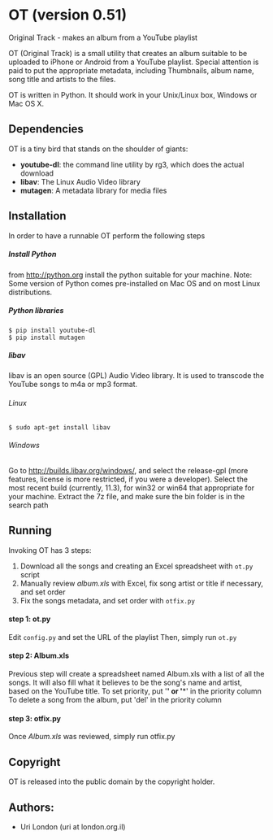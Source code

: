 # OT (version 0.51)
Original Track - makes an album from a YouTube playlist

OT (Original Track) is a small utility that creates an album suitable to
be uploaded to iPhone or Android from a YouTube playlist. Special
attention is paid to put the appropriate metadata, including Thumbnails,
album name, song title and artists to the files.

OT is written in Python. It should work in your Unix/Linux box, Windows
or Mac OS X.

## Dependencies

OT is a tiny bird that stands on the shoulder of giants:

- **youtube-dl**: the command line utility by rg3, which does the actual
download
- **libav**: The Linux Audio Video library
- **mutagen**: A metadata library for media files

## Installation

In order to have a runnable OT perform the following steps

##### Install Python
from http://python.org install the python suitable for your machine.
Note: Some version of Python comes pre-installed on Mac OS and on most
Linux distributions.

##### Python libraries
```shell
$ pip install youtube-dl
$ pip install mutagen
```

##### libav
libav is an open source (GPL) Audio Video library. It is used to
transcode the YouTube songs to m4a or mp3 format.

###### Linux
    $ sudo apt-get install libav
    
###### Windows

Go to http://builds.libav.org/windows/, and select the release-gpl (more
features, license is more restricted, if you were a developer). Select
the most recent build (currently, 11.3), for win32 or win64 that
appropriate for your machine. Extract the 7z file, and make sure the bin
folder is in the search path

## Running

Invoking OT has 3 steps:

1. Download all the songs and creating an Excel spreadsheet with `ot.py`
script
2. Manually review *album.xls* with Excel, fix song artist or title if
necessary, and set order
3. Fix the songs metadata, and set order with `otfix.py`

#### step 1: ot.py
Edit `config.py` and set the URL of the playlist
Then, simply run `ot.py`

#### step 2: Album.xls
Previous step will create a spreadsheet named Album.xls with a list of
all the songs. It will also fill what it believes to be the song's name
and artist, based on the YouTube title.
To set priority, put '**' or '***' in the priority column
To delete a song from the album, put 'del' in the priority column

#### step 3: otfix.py
Once *Album.xls* was reviewed, simply run otfix.py

## Copyright

OT is released into the public domain by the copyright holder.


## Authors:

- Uri London (uri at london.org.il)

